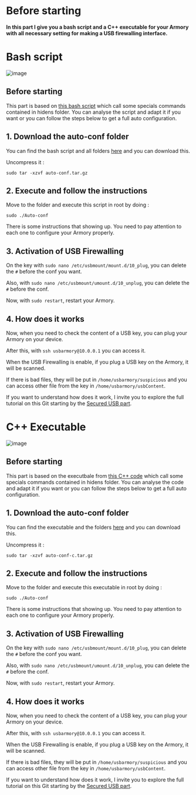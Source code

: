 # Before starting
**In this part I give you a bash script and a C++ executable for your Armory with all necessary setting for making a USB firewalling interface.**

# Bash script

![image](https://github.com/P4ti3nn3/USB-Armory-Setup/assets/115619908/341067da-87d6-447b-b63b-71363b460464)

## Before starting
This part is based on [this bash script](https://github.com/P4ti3nn3/USB-Armory-Setup/blob/main/Full-Auto-Conf/Auto-Conf) which call some specials commands contained in hidens folder. You can analyse the script and adapt it if you want or you can follow the steps below to get a full auto configuration. 

## 1. Download the auto-conf folder
You can find the bash script and all folders [here](https://github.com/P4ti3nn3/USB-Armory-Setup/releases/tag/Auto-Conf) and you can download this.

Uncompress it :

    sudo tar -xzvf auto-conf.tar.gz

## 2. Execute and follow the instructions
Move to the folder and execute this script in root by doing :

    sudo ./Auto-conf

There is some instructions that showing up. You need to pay attention to each one to configure your Armory properly.

## 3. Activation of USB Firewalling
On the key with `sudo nano /etc/usbmount/mount.d/10_plug`, you can delete the `#` before the conf you want.

Also, with `sudo nano /etc/usbmount/umount.d/10_unplug`, you can delete the `#` before the conf.

Now, with `sudo restart`, restart your Armory.

## 4. How does it works
Now, when you need to check the content of a USB key, you can plug your Armory on your device.

After this, with `ssh usbarmory@10.0.0.1` you can access it.

When the USB Firewalling is enable, if you plug a USB key on the Armory, it will be scanned.

If there is bad files, they will be put in `/home/usbarmory/suspicious` and you can access other file from the key in `/home/usbarmory/usbContent`.

If you want to understand how does it work, I invite you to explore the full tutorial on this Git starting by the [Secured USB part](https://github.com/P4ti3nn3/USB-Armory-Setup/tree/main/Secured-USB).

# C++ Executable

![image](https://github.com/P4ti3nn3/USB-Armory-Setup/assets/115619908/ae04d159-a98d-4e98-91da-975cdfbb764a)

## Before starting
This part is based on the executbale from [this C++ code](https://github.com/P4ti3nn3/USB-Armory-Setup/blob/main/Full-Auto-Conf/Auto-conf.cpp) which call some specials commands contained in hidens folder. You can analyse the code and adapt it if you want or you can follow the steps below to get a full auto configuration. 

## 1. Download the auto-conf folder
You can find the executable and the folders [here]() and you can download this.

Uncompress it :

    sudo tar -xzvf auto-conf-c.tar.gz

## 2. Execute and follow the instructions
Move to the folder and execute this executable in root by doing :

    sudo ./Auto-conf

There is some instructions that showing up. You need to pay attention to each one to configure your Armory properly.

## 3. Activation of USB Firewalling
On the key with `sudo nano /etc/usbmount/mount.d/10_plug`, you can delete the `#` before the conf you want.

Also, with `sudo nano /etc/usbmount/umount.d/10_unplug`, you can delete the `#` before the conf.

Now, with `sudo restart`, restart your Armory.

## 4. How does it works
Now, when you need to check the content of a USB key, you can plug your Armory on your device.

After this, with `ssh usbarmory@10.0.0.1` you can access it.

When the USB Firewalling is enable, if you plug a USB key on the Armory, it will be scanned.

If there is bad files, they will be put in `/home/usbarmory/suspicious` and you can access other file from the key in `/home/usbarmory/usbContent`.

If you want to understand how does it work, I invite you to explore the full tutorial on this Git starting by the [Secured USB part](https://github.com/P4ti3nn3/USB-Armory-Setup/tree/main/Secured-USB).

